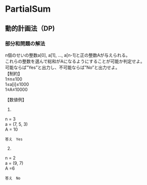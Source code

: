 # PartialSum
## 動的計画法（DP)

### 部分和問題の解法

n個のせいの整数a[0], a[1], …, a[n-1]と正の整数Aが与えられる。<br>
これらの整数を選んで総和がAになるようにすることが可能か判定せよ。<br>
可能ならば”Yes”と出力し、不可能ならば”No”と出力せよ。
<br>
【制約】<br> 
1≤n≤100 <br>
1≤a[i]≤1000<br> 
1≤A≤10000 <br>

【数値例】 

1) 
n = 3 <br>
a = (7, 5, 3) <br>
A = 10 <br>

	答え　Yes 
 
2) 
n = 2 <br>
a = (9, 7) <br>
A =6 <br>
 
	答え　No 